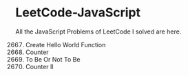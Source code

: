 # LeetCode-JavaScript
All the JavaScript Problems of LeetCode I solved are here.

 2667.  Create Hello World Function
 2620.  Counter
 2704.  To Be Or Not To Be
 2665.  Counter II
